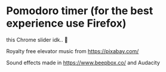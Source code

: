 # Pomodoro timer (for the best experience use Firefox)

this Chrome slider idk.. 🧐

Royalty free elevator music from https://pixabay.com/

Sound effects made in https://www.beepbox.co/ and Audacity
